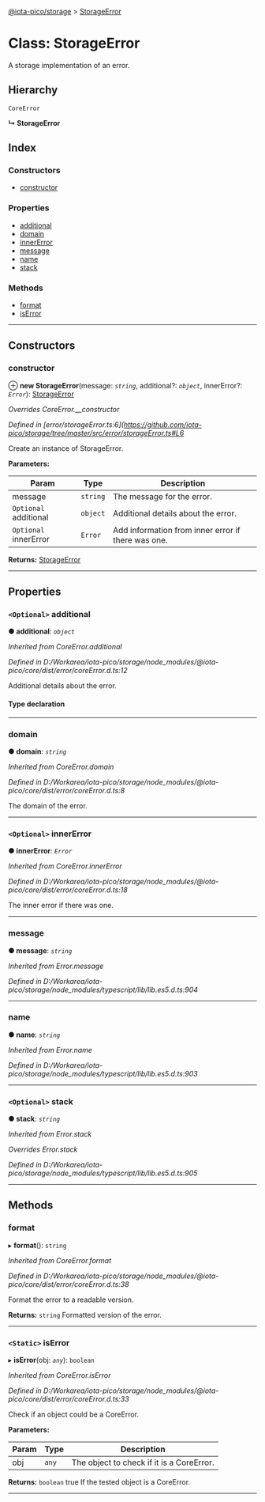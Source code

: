 [@iota-pico/storage](../README.md) > [StorageError](../classes/storageerror.md)

# Class: StorageError

A storage implementation of an error.

## Hierarchy

 `CoreError`

**↳ StorageError**

## Index

### Constructors

* [constructor](storageerror.md#constructor)

### Properties

* [additional](storageerror.md#additional)
* [domain](storageerror.md#domain)
* [innerError](storageerror.md#innererror)
* [message](storageerror.md#message)
* [name](storageerror.md#name)
* [stack](storageerror.md#stack)

### Methods

* [format](storageerror.md#format)
* [isError](storageerror.md#iserror)

---

## Constructors

<a id="constructor"></a>

###  constructor

⊕ **new StorageError**(message: *`string`*, additional?: *`object`*, innerError?: *`Error`*): [StorageError](storageerror.md)

*Overrides CoreError.__constructor*

*Defined in [error/storageError.ts:6](https://github.com/iota-pico/storage/tree/master/src/error/storageError.ts#L6*

Create an instance of StorageError.

**Parameters:**

| Param | Type | Description |
| ------ | ------ | ------ |
| message | `string` |  The message for the error. |
| `Optional` additional | `object` |  Additional details about the error. |
| `Optional` innerError | `Error` |  Add information from inner error if there was one. |

**Returns:** [StorageError](storageerror.md)

___

## Properties

<a id="additional"></a>

### `<Optional>` additional

**● additional**: *`object`*

*Inherited from CoreError.additional*

*Defined in D:/Workarea/iota-pico/storage/node_modules/@iota-pico/core/dist/error/coreError.d.ts:12*

Additional details about the error.

#### Type declaration

[id: `string`]: `any`

___
<a id="domain"></a>

###  domain

**● domain**: *`string`*

*Inherited from CoreError.domain*

*Defined in D:/Workarea/iota-pico/storage/node_modules/@iota-pico/core/dist/error/coreError.d.ts:8*

The domain of the error.

___
<a id="innererror"></a>

### `<Optional>` innerError

**● innerError**: *`Error`*

*Inherited from CoreError.innerError*

*Defined in D:/Workarea/iota-pico/storage/node_modules/@iota-pico/core/dist/error/coreError.d.ts:18*

The inner error if there was one.

___
<a id="message"></a>

###  message

**● message**: *`string`*

*Inherited from Error.message*

*Defined in D:/Workarea/iota-pico/storage/node_modules/typescript/lib/lib.es5.d.ts:904*

___
<a id="name"></a>

###  name

**● name**: *`string`*

*Inherited from Error.name*

*Defined in D:/Workarea/iota-pico/storage/node_modules/typescript/lib/lib.es5.d.ts:903*

___
<a id="stack"></a>

### `<Optional>` stack

**● stack**: *`string`*

*Inherited from Error.stack*

*Overrides Error.stack*

*Defined in D:/Workarea/iota-pico/storage/node_modules/typescript/lib/lib.es5.d.ts:905*

___

## Methods

<a id="format"></a>

###  format

▸ **format**(): `string`

*Inherited from CoreError.format*

*Defined in D:/Workarea/iota-pico/storage/node_modules/@iota-pico/core/dist/error/coreError.d.ts:38*

Format the error to a readable version.

**Returns:** `string`
Formatted version of the error.

___
<a id="iserror"></a>

### `<Static>` isError

▸ **isError**(obj: *`any`*): `boolean`

*Inherited from CoreError.isError*

*Defined in D:/Workarea/iota-pico/storage/node_modules/@iota-pico/core/dist/error/coreError.d.ts:33*

Check if an object could be a CoreError.

**Parameters:**

| Param | Type | Description |
| ------ | ------ | ------ |
| obj | `any` |  The object to check if it is a CoreError. |

**Returns:** `boolean`
true If the tested object is a CoreError.

___


